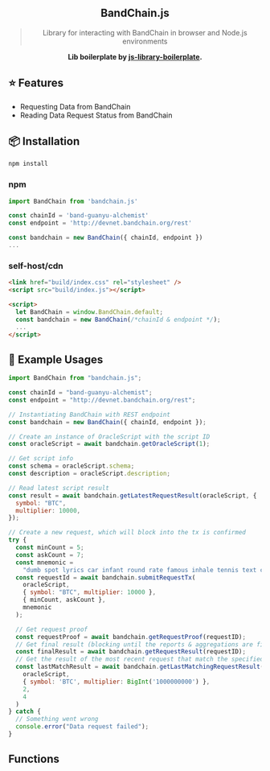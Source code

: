  <div align="center">
 <!-- <img align="center" width="180" src="https://i.imgur.com/62VsVXD.png" /> -->
  <h2>BandChain.js</h2>
  <blockquote>Library for interacting with BandChain in browser and Node.js environments</blockquote>
  <!-- <a href="https://github.com/hodgef/js-library-boilerplate/actions"><img alt="Build Status" src="https://github.com/hodgef/js-library-boilerplate/workflows/Build/badge.svg?color=green" /></a> <a href="https://github.com/hodgef/js-library-boilerplate/actions"> <img alt="Publish Status" src="https://github.com/hodgef/js-library-boilerplate/workflows/Publish/badge.svg?color=green" /></a> <img src="https://img.shields.io/david/hodgef/js-library-boilerplate.svg" /> <a href="https://david-dm.org/hodgef/js-library-boilerplate?type=dev"><img src="https://img.shields.io/david/dev/hodgef/js-library-boilerplate.svg" /></a> <img src="https://api.dependabot.com/badges/status?host=github&repo=hodgef/js-library-boilerplate" /> -->

<strong>Lib boilerplate by [js-library-boilerplate](https://github.com/hodgef/js-library-boilerplate).</strong>

</div>

## ⭐️ Features

- Requesting Data from BandChain
- Reading Data Request Status from BandChain

## 📦 Installation

```bash
npm install
```

### npm

```js
import BandChain from 'bandchain.js'

const chainId = 'band-guanyu-alchemist'
const endpoint = 'http://devnet.bandchain.org/rest'

const bandchain = new BandChain({ chainId, endpoint })
...
```

### self-host/cdn

```html
<link href="build/index.css" rel="stylesheet" />
<script src="build/index.js"></script>

<script>
  let BandChain = window.BandChain.default;
  const bandchain = new BandChain(/*chainId & endpoint */);
  ...
</script>
```

## 💎 Example Usages

```js
import BandChain from "bandchain.js";

const chainId = "band-guanyu-alchemist";
const endpoint = "http://devnet.bandchain.org/rest";

// Instantiating BandChain with REST endpoint
const bandchain = new BandChain({ chainId, endpoint });

// Create an instance of OracleScript with the script ID
const oracleScript = await bandchain.getOracleScript(1);

// Get script info
const schema = oracleScript.schema;
const description = oracleScript.description;

// Read latest script result
const result = await bandchain.getLatestRequestResult(oracleScript, {
  symbol: "BTC",
  multiplier: 10000,
});

// Create a new request, which will block into the tx is confirmed
try {
  const minCount = 5;
  const askCount = 7;
  const mnemonic =
    "dumb spot lyrics car infant round rate famous inhale tennis text current";
  const requestId = await bandchain.submitRequestTx(
    oracleScript,
    { symbol: "BTC", multiplier: 10000 },
    { minCount, askCount },
    mnemonic
  );

  // Get request proof
  const requestProof = await bandchain.getRequestProof(requestID);
  // Get final result (blocking until the reports & aggregations are finished)
  const finalResult = await bandchain.getRequestResult(requestID);
  // Get the result of the most recent request that match the specified parameters
  const lastMatchResult = await bandchain.getLastMatchingRequestResult(
    oracleScript,
    { symbol: 'BTC', multiplier: BigInt('1000000000') },
    2,
    4
  )
} catch {
  // Something went wrong
  console.error("Data request failed");
}
```

## Functions
